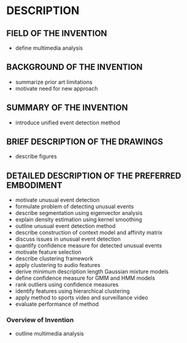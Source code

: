 # DESCRIPTION

## FIELD OF THE INVENTION

- define multimedia analysis

## BACKGROUND OF THE INVENTION

- summarize prior art limitations
- motivate need for new approach

## SUMMARY OF THE INVENTION

- introduce unified event detection method

## BRIEF DESCRIPTION OF THE DRAWINGS

- describe figures

## DETAILED DESCRIPTION OF THE PREFERRED EMBODIMENT

- motivate unusual event detection
- formulate problem of detecting unusual events
- describe segmentation using eigenvector analysis
- explain density estimation using kernel smoothing
- outline unusual event detection method
- describe construction of context model and affinity matrix
- discuss issues in unusual event detection
- quantify confidence measure for detected unusual events
- motivate feature selection
- describe clustering framework
- apply clustering to audio features
- derive minimum description length Gaussian mixture models
- define confidence measure for GMM and HMM models
- rank outliers using confidence measures
- identify features using hierarchical clustering
- apply method to sports video and surveillance video
- evaluate performance of method

### Overview of Invention

- outline multimedia analysis

